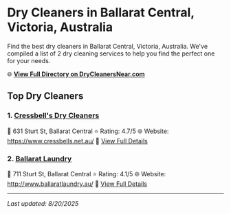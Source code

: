 # Dry Cleaners in Ballarat Central, Victoria, Australia

Find the best dry cleaners in Ballarat Central, Victoria, Australia. We've compiled a list of 2 dry cleaning services to help you find the perfect one for your needs.

🌐 **[View Full Directory on DryCleanersNear.com](https://drycleanersnear.com/city/Australia/Victoria/Ballarat%20Central)**

## Top Dry Cleaners

### 1. [Cressbell's Dry Cleaners](https://drycleanersnear.com/dryCleaner/689e94a4e14d6a681671758e/cressbell-s-dry-cleaners)
📍 631 Sturt St, Ballarat Central
⭐ Rating: 4.7/5
🌐 Website: https://www.cressbells.net.au/
🔗 [View Full Details](https://drycleanersnear.com/dryCleaner/689e94a4e14d6a681671758e/cressbell-s-dry-cleaners)

### 2. [Ballarat Laundry](https://drycleanersnear.com/dryCleaner/689e94a5e14d6a68167175ac/ballarat-laundry)
📍 711 Sturt St, Ballarat Central
⭐ Rating: 4.1/5
🌐 Website: http://www.ballaratlaundry.au/
🔗 [View Full Details](https://drycleanersnear.com/dryCleaner/689e94a5e14d6a68167175ac/ballarat-laundry)


---

*Last updated: 8/20/2025*
